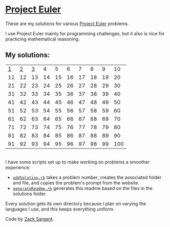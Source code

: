 # [Project Euler](https://projecteuler.net)

These are my solutions for various [Project Euler](https://projecteuler.net) problems.

I use Project Euler mainly for programming challenges, but it also is nice for practicing mathematical reasoning.

## My solutions:
<!--- 
  This table is automatically generated and is best viewed with line wrap off.
  I did consider reference style links, and they didn't seem much better. 
  Just try and view the formatted table, if you can.
-->
|                              |                              |                              |    |    |    |    |    |    |     |
| ---------------------------- | ---------------------------- | ---------------------------- | -- | -- | -- | -- | -- | -- | --- |
| [1](solutions/001/solve1.rb) | [2](solutions/002/solve2.rb) | [3](solutions/003/solve3.rb) | 4  | 5  | 6  | 7  | 8  | 9  | 10  |
| 11                           | 12                           | 13                           | 14 | 15 | 16 | 17 | 18 | 19 | 20  |
| 21                           | 22                           | 23                           | 24 | 25 | 26 | 27 | 28 | 29 | 30  |
| 31                           | 32                           | 33                           | 34 | 35 | 36 | 37 | 38 | 39 | 40  |
| 41                           | 42                           | 43                           | 44 | 45 | 46 | 47 | 48 | 49 | 50  |
| 51                           | 52                           | 53                           | 54 | 55 | 56 | 57 | 58 | 59 | 60  |
| 61                           | 62                           | 63                           | 64 | 65 | 66 | 67 | 68 | 69 | 70  |
| 71                           | 72                           | 73                           | 74 | 75 | 76 | 77 | 78 | 79 | 80  |
| 81                           | 82                           | 83                           | 84 | 85 | 86 | 87 | 88 | 89 | 90  |
| 91                           | 92                           | 93                           | 94 | 95 | 96 | 97 | 98 | 99 | 100 |

<br>
I have some scripts set up to make working on problems a smoother experience:

 - [`addSolution.rb`](addSolution.rb) takes a problem number, creates the associated folder and file, and copies the problem's prompt from the website.
 - [`generateReadme.rb`](generateReadme.rb) generates this readme based on the files in the solutions folder.

Every solution gets its own directory because I plan on varying the languages I use, and this keeps everything uniform.

Code by [Zack Sargent](https://github.com/zsarge).
